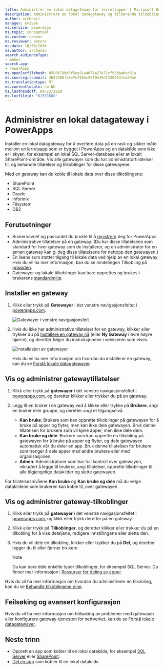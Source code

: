 ```yaml
---
title: Administrer en lokal datagateway for lerretsapper | Microsoft Docs
description: Administrere en lokal datagateway og tilhørende tilkoblinger
author: archnair
manager: kvivek
ms.service: powerapps
ms.topic: conceptual
ms.custom: canvas
ms.reviewer: anneta
ms.date: 10/30/2016
ms.author: archanan
search.audienceType:
- maker
search.app:
- PowerApps
ms.openlocfilehash: 85806799a5f5ea91a4671a27e71cf95daabcd01a
ms.sourcegitcommit: 4042388fa5e7ef50bc59f9e35df330613fea29ae
ms.translationtype: MT
ms.contentlocale: nb-NO
ms.lasthandoff: 04/23/2019
ms.locfileid: "61553588"
---
```

# <a name="manage-an-on-premises-data-gateway-in-powerapps"></a>Administrer en lokal datagateway i PowerApps
Installer en lokal datagateway for å overføre data på en rask og sikker måte mellom en lerretsapp som er bygget i PowerApps og en datakilde som ikke er i skyen, for eksempel en lokal SQL Server-database eller et lokalt SharePoint-område. Vis alle gatewayer som du har administratortillatelser til, og behandle tillatelser og tilkoblinger for disse gatewayene.

Med en gateway kan du koble til lokale data over disse tilkoblingene:

* SharePoint
* SQL Server
* Oracle
* Informix
* Filsystem
* DB2

## <a name="prerequisites"></a>Forutsetninger
* Brukernavnet og passordet du brukte til å [registrere](../signup-for-powerapps.md) deg for PowerApps.
* Administrative tillatelser på en gateway. (Du har disse tillatelsene som standard for hver gateway som du installerer, og en administrator for en annen gateway kan gi deg disse tillatelsene for nettopp den gatewayen.)
* En lisens som støtter tilgang til lokale data ved hjelp av en lokal gateway. Hvis du vil ha mer informasjon, kan du se inndelingen Tilkobling på [prissiden](https://powerapps.microsoft.com/pricing/).
* Gatewayer og lokale tilkoblinger kan bare opprettes og brukes i brukerens [standardmiljø](working-with-environments.md).

## <a name="install-a-gateway"></a>Installer en gateway
1. Klikk eller trykk på **Gatewayer** i det venstre navigasjonsfeltet i [powerapps.com](https://web.powerapps.com?utm_source=padocs&utm_medium=linkinadoc&utm_campaign=referralsfromdoc).

    ![Gatewayer i venstre navigasjonsfelt](./media/gateway-management/manage-gateway.png)

2. Hvis du ikke har administrative tillatelser for en gateway, klikker eller trykker du på [Installere en gateway nå](http://go.microsoft.com/fwlink/?LinkID=820931) (eller **Ny Gateway** i øvre høyre hjørne), og deretter følger du instruksjonene i veiviseren som vises.

    ![Installasjon av gatewayer](./media/gateway-management/no-gateway-installed.png)

    Hvis du vil ha mer informasjon om hvordan du installerer en gateway, kan du se [Forstå lokale datagatewayer](gateway-reference.md).

## <a name="view-and-manage-gateway-permissions"></a>Vis og administrer gatewaytillatelser
1. Klikk eller trykk på **gatewayer** i det venstre navigasjonsfeltet i [powerapps.com](https://web.powerapps.com?utm_source=padocs&utm_medium=linkinadoc&utm_campaign=referralsfromdoc), og deretter klikker eller trykker du på en gateway.

2. Legg til en bruker i en gateway ved å klikke eller trykke på **Brukere**, angi en bruker eller gruppe, og deretter angi et tilgangsnivå:

   * **Kan bruke**: Brukere som kan opprette tilkoblinger på gatewayen for å bruke på apper og flyter, men kan ikke dele gatewayen. Bruk denne tillatelsen for brukere som vil kjøre apper, men ikke dele dem.
   * **Kan bruke og dele**: Brukere som kan opprette en tilkobling på gatewayen for å bruke på apper og flyter, og dele gatewayen automatisk når du deler en app. Bruk denne tillatelsen for brukere som trenger å dele apper med andre brukere eller med organisasjonen.
   * **Admin**: Administratorer som har full kontroll over gatewayen, inkludert å legge til brukere, angi tillatelser, opprette tilkoblinger til alle tilgjengelige datakilder og slette gatewayen.

For tillatelsesnivåene **Kan bruke** og **Kan bruke og dele** må du velge datakildene som brukeren kan koble til, over gatewayen.

## <a name="view-and-manage-gateway-connections"></a>Vis og administrer gateway-tilkoblinger
1. Klikk eller trykk på **gatewayer** i det venstre navigasjonsfeltet i [powerapps.com](https://web.powerapps.com?utm_source=padocs&utm_medium=linkinadoc&utm_campaign=referralsfromdoc), og klikk eller trykk deretter på en gateway.

2. Klikk eller trykk på **Tilkoblinger**, og deretter klikker eller trykker du på en tilkobling for å vise detaljene, redigere innstillingene eller slette den.

3. Hvis du vil dele en tilkobling, klikker eller trykker du på **Del**, og deretter legger du til eller fjerner brukere.

    > [!NOTE]
   > Du kan bare dele enkelte typer tilkoblinger, for eksempel SQL Server. Du finner mer informasjon i [Ressurser for deling av apper](share-app-resources.md).

Hvis du vil ha mer informasjon om hvordan du administrerer en tilkobling, kan du se [Behandle tilkoblingene dine](add-manage-connections.md).

## <a name="troubleshooting-and-advanced-configuration"></a>Feilsøking og avansert konfigurasjon
Hvis du vil ha mer informasjon om feilsøking av problemer med gatewayer eller konfigurere gateway-tjenesten for nettverket, kan du se [Forstå lokale datagatewayer](gateway-reference.md).

## <a name="next-steps"></a>Neste trinn
* Opprett en app som kobler til en lokal datakilde, for eksempel [SQL Server](connections/connection-azure-sqldatabase.md) eller [SharePoint](connections/connection-sharepoint-online.md).
* [Del en app](share-app.md) som kobler til en lokal datakilde.
